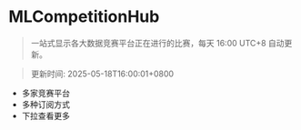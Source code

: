 # MLCompetitionHub

> 一站式显示各大数据竞赛平台正在进行的比赛，每天 16:00 UTC+8 自动更新。
  
> 更新时间: 2025-05-18T16:00:01+0800 

* 多家竞赛平台
* 多种订阅方式
* 下拉查看更多